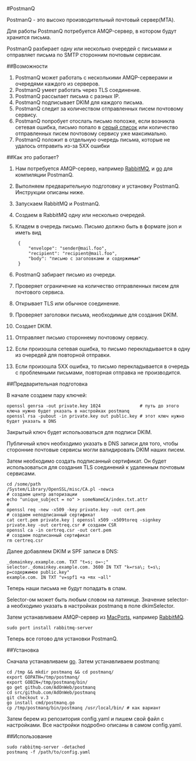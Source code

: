 #PostmanQ

PostmanQ - это высоко производительный почтовый сервер(MTA). 

Для работы PostmanQ потребуется AMQP-сервер, в котором будут хранится письма. 

PostmanQ разбирает одну или несколько очередей с письмами и отправляет письма по SMTP сторонним почтовым сервисам.

##Возможности

1. PostmanQ может работать с несколькими AMQP-серверами и очередями каждого из серверов.
2. PostmanQ умеет работать через TLS соединение.
3. PostmanQ рассылает письма с разных IP.
4. PostmanQ подписывает DKIM для каждого письма.
5. PostmanQ следит за количеством отправленных писем почтовому сервису.
6. PostmanQ попробует отослать письмо попозже, если возникла сетевая ошибка, письмо попало в [серый список](http://ru.wikipedia.org/wiki/%D0%A1%D0%B5%D1%80%D1%8B%D0%B9_%D1%81%D0%BF%D0%B8%D1%81%D0%BE%D0%BA) или количество отправленных писем почтовому сервису уже максимально.
7. PostmanQ положит в отдельную очередь письма, которые не удалось отправить из-за 5ХХ ошибки

##Как это работает?

1. Нам потребуется AMQP-сервер, например [RabbitMQ](https://www.rabbitmq.com), и [go](http://golang.org/) для компиляции PostmanQ.
2. Выполняем предварительную подготовку и установку PostmanQ. Инструкции описаны ниже.
3. Запускаем RabbitMQ и PostmanQ.
4. Создаем в RabbitMQ одну или несколько очередей.
5. Кладем в очередь письмо. Письмо должно быть в формате json и иметь вид
    
        {
            "envelope": "sender@mail.foo",
            "recipient": "recipient@mail.foo",
            "body": "письмо с заголовками и содержимым"
        }
    
6. PostmanQ забирает письмо из очереди.
7. Проверяет ограничение на количество отправленных писем для почтового сервиса.
8. Открывает TLS или обычное соединение.
9. Проверяет заголовки письма, необходимые для создания DKIM.
10. Создает DKIM.
11. Отправляет письмо стороннему почтовому сервису.
12. Если произошла сетевая ошибка, то письмо перекладывается в одну из очередей для повторной отправки.
13. Если произошла 5ХХ ошибка, то письмо перекладывается в очередь с проблемными письмами, повторная отправка не производится.

##Предварительная подготовка

В начале создаем пару ключей:

    openssl genrsa -out private.key 1024               # путь до этого ключа нужно будет указать в настройках postmanq
    openssl rsa -pubout -in private.key out public.key # этот ключ нужно будет указать в DNS
    
Закрытый ключ будет использоваться для подписи DKIM. 

Публичный ключ необходимо указать в DNS записи для того, чтобы сторонние почтовые сервисы могли валидировать DKIM наших писем.

Затем необходимо создать подписанный сертификат. Он будет использоваться для создания TLS соединений к удаленным почтовым сервисами.

    cd /some/path
    /System/Library/OpenSSL/misc/CA.pl -newca                                                # создаем центр авторизации
    echo "unique_subject = no" > someNameCA/index.txt.attr                                   # 
    openssl req -new -x509 -key private.key -out cert.pem                                    # создаем неподписанный сертификат
    cat cert.pem private.key | openssl x509 -x509toreq -signkey private.key -out certreq.csr # создаем CSR
    openssl ca -in certreq.csr -out cert.pem                                                 # создаем подписанный сертификат
    rm certreq.csr
    
Далее добавляем DKIM и SPF записи в DNS:
    
    _domainkey.example.com. TXT "t=s; o=~;"
    selector._domainkey.example.com. 3600 IN TXT "k=rsa\; t=s\; p=содержимое public.key" 
    example.com. IN TXT "v=spf1 +a +mx ~all"
    
Теперь наши письма не будут попадать в спам. 

Selector-ом может быть любым словом на латинице. Значение selector-а необходимо указать в настройках postmanq в поле dkimSelector.

Затем устанавливаем AMQP-сервер из [MacPorts](http://www.macports.org/), например [RabbitMQ](https://www.rabbitmq.com).

    sudo port install rabbitmq-server
    
Теперь все готово для установки PostmanQ.

##Установка

Сначала уcтанавливаем [go](http://golang.org/doc/install). Затем устанавливаем postmanq:

    cd /tmp && mkdir postmanq && cd postmanq/
    export GOPATH=/tmp/postmanq/
    export GOBIN=/tmp/postmanq/bin/
    go get github.com/AdOnWeb/postmanq
    cd src/github.com/AdOnWeb/postmanq
    git checkout v.3
    go install cmd/postmanq.go
    cp /tmp/postmanq/bin/postmanq /usr/local/bin/ # как вариант
    
Затем берем из репозитория config.yaml и пишем свой файл с настройками. Все настройки подробно описаны в самом config.yaml.

##Использование

    sudo rabbitmq-server -detached
    postmanq -f /path/to/config.yaml
